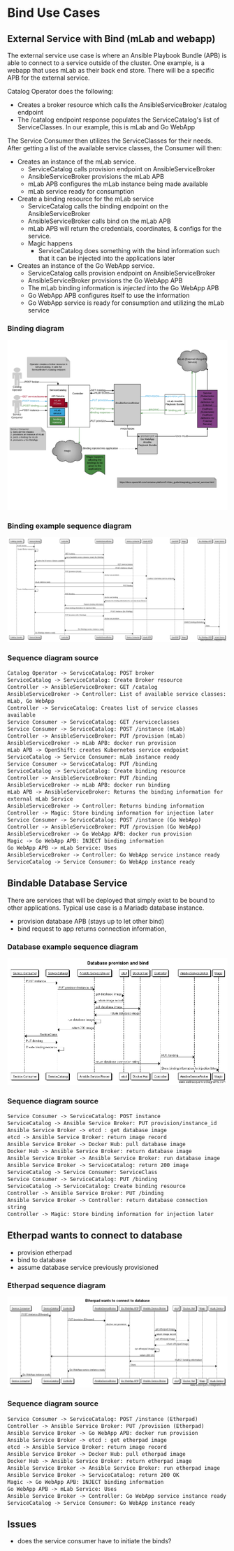 # Bind Use Cases

## External Service with Bind (mLab and webapp)
The external service use case is where an Ansible Playbook Bundle (APB) is able to connect to a service outside of the cluster. One example, is a webapp that uses mLab as their back end store. There will be a specific APB for the external service.

Catalog Operator does the following:
* Creates a broker resource which calls the AnsibleServiceBroker /catalog endpoint
* The /catalog endpoint response populates the ServiceCatalog's list of ServiceClasses. In our example, this is mLab and Go WebApp

The Service Consumer then utilizes the ServiceClasses for their needs. After getting a list of the available service classes, the Consumer will then:

* Creates an instance of the mLab service.
  * ServiceCatalog calls provision endpoint on AnsibleServiceBroker
  * AnsibleServiceBroker provisions the mLab APB
  * mLab APB configures the mLab instance being made available
  * mLab service ready for consumption
* Create a binding resource for the mLab service
  * ServiceCatalog calls the binding endpoint on the AnsibleServiceBroker
  * AnsibleServiceBroker calls bind on the mLab APB
  * mLab APB will return the credentials, coordinates, & configs for the service.
  * Magic happens
    * ServiceCatalog does something with the bind information such that it can be injected into the applications later
* Creates an instance of the Go WebApp service.
  * ServiceCatalog calls provision endpoint on AnsibleServiceBroker
  * AnsibleServiceBroker provisions the Go WebApp APB
  * The mLab binding information is *injected* into the Go WebApp APB
  * Go WebApp APB configures itself to use the information
  * Go WebApp service is ready for consumption and utilizing the mLab service

### Binding diagram
![binding example](images/binding-example.png)

### Binding example sequence diagram
![binding example sequence diagram](images/binding-example-seq-diagram.png)

### Sequence diagram source

```
Catalog Operator -> ServiceCatalog: POST broker
ServiceCatalog -> ServiceCatalog: Create Broker resource
Controller -> AnsibleServiceBroker: GET /catalog
AnsibleServiceBroker -> Controller: List of available service classes: mLab, Go WebApp
Controller -> ServiceCatalog: Creates list of service classes available
Service Consumer -> ServiceCatalog: GET /serviceclasses
Service Consumer -> ServiceCatalog: POST /instance (mLab)
Controller -> AnsibleServiceBroker: PUT /provision (mLab)
AnsibleServiceBroker -> mLab APB: docker run provision
mLab APB -> OpenShift: creates Kubernetes service endpoint
ServiceCatalog -> Service Consumer: mLab instance ready
Service Consumer -> ServiceCatalog: PUT /binding
ServiceCatalog -> ServiceCatalog: Create binding resource
Controller -> AnsibleServiceBroker: PUT /binding
AnsibleServiceBroker -> mLab APB: docker run binding
mLab APB -> AnsibleServiceBroker: Returns the binding information for external mLab Service
AnsibleServiceBroker -> Controller: Returns binding information
Controller -> Magic: Store binding information for injection later
Service Consumer -> ServiceCatalog: POST /instance (Go WebApp)
Controller -> AnsibleServiceBroker: PUT /provision (Go WebApp)
AnsibleServiceBroker -> Go WebApp APB: docker run provision
Magic -> Go WebApp APB: INJECT binding information
Go WebApp APB -> mLab Service: Uses
AnsibleServiceBroker -> Controller: Go WebApp service instance ready
ServiceCatalog -> Service Consumer: Go WebApp instance ready

```

## Bindable Database Service
There are services that will be deployed that simply exist to be bound to other applications. Typical use case is a Mariadb database instance.

* provision database APB (stays up to let other bind)
* bind request to app returns connection information,

### Database example sequence diagram
![database provision and bind](images/database-provision-and-bind.png)

### Sequence diagram source
```
Service Consumer -> ServiceCatalog: POST instance
ServiceCatalog -> Ansible Service Broker: PUT provision/instance_id
Ansible Service Broker -> etcd : get database image
etcd -> Ansible Service Broker: return image record
Ansible Service Broker -> Docker Hub: pull database image
Docker Hub -> Ansible Service Broker: return database image
Ansible Service Broker -> Ansible Service Broker: run database image
Ansible Service Broker -> ServiceCatalog: return 200 image
ServiceCatalog -> Service Consumer: ServiceClass
Service Consumer -> ServiceCatalog: PUT /binding
ServiceCatalog -> ServiceCatalog: Create binding resource
Controller -> Ansible Service Broker: PUT /binding
Ansible Service Broker -> Controller: return database connection string
Controller -> Magic: Store binding information for injection later
```
## Etherpad wants to connect to database
* provision etherpad
* bind to database
* assume database service previously provisioned

### Etherpad sequence diagram
![etherpad connect to db](images/etherpad-connect-to-db.png)

### Sequence diagram source
```
Service Consumer -> ServiceCatalog: POST /instance (Etherpad)
Controller -> Ansible Service Broker: PUT /provision (Etherpad)
Ansible Service Broker -> Go WebApp APB: docker run provision
Ansible Service Broker -> etcd : get etherpad image
etcd -> Ansible Service Broker: return image record
Ansible Service Broker -> Docker Hub: pull etherpad image
Docker Hub -> Ansible Service Broker: return etherpad image
Ansible Service Broker -> Ansible Service Broker: run etherpad image
Ansible Service Broker -> ServiceCatalog: return 200 OK
Magic -> Go WebApp APB: INJECT binding information
Go WebApp APB -> mLab Service: Uses
Ansible Service Broker -> Controller: Go WebApp service instance ready
ServiceCatalog -> Service Consumer: Go WebApp instance ready
```
## Issues

* does the service consumer have to initiate the binds?
